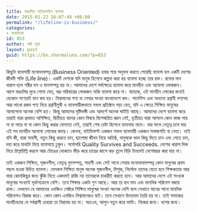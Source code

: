 ```yaml
---
title: বাঙালির লাইফলাইন ব্যাবসা
date: 2015-01-22 16:07:49 +06:00
permalink: "/lifeline-is-business/"
categories:
- মাথাব্যাথা
id: 853
author: শর্মা লুনা
layout: post
guid: https://bn.sharmaluna.com/?p=853
---
```


কিছুটা ব্যাবসায়ী মনোভাবাপন্ন (Business Oriented) হবার পরে অনুভব করতে পেরেছি ব্যাবসা হল একটি দেশের জীবনী শক্তি (Life line)। একটি দেশকে যদি মানুষ হিসেবে কল্পনা করা হয় ব্যাবসা হচ্ছে তার রক্ত। রক্তের মান খারাপ হলে শরীর মন ও মানসম্পন্ন হয় না। আমাদের দেশে সর্বক্ষেত্রে ব্যাবসা করে মানহীন এবং অযোগ্য লোকজন। আগে বাঙালির মুখে শোনা যেত, ভদ্র পরিবারের লোকজন নাকি ব্যাবসা করে না। যাহোক, এই মানহীন লোকের জন্যই যেকোন পণ্যেরই মান কম হয়। বিশ্বমানের পণ্য বা সেবার সংখ্যা বাংলাদেশে কম। গার্মেন্টস এবং অন্যান্য রপ্তানী পণ্যসহ আর লাখো রকম পণ্য নিয়ে রপ্তানীমুখী ও ব্যাবসায়ীকভাবে সফল প্রতিষ্ঠান গড়া যেত, যদি এ ক্ষেত্রে শিক্ষিত মানুষের আনাগোনা অনেক বেশি হত। কিন্তু আমাদের দৃষ্টিভঙ্গী এবং আদর্শে অনেক ঘাটতি আছে। আমাদের দেশে ব্যাবসা করে তারাই যারা প্রথমত অশিক্ষিত, দ্বিতীয়ত যাদের কোন বিষয়ে বিশেষায়িত জ্ঞান নেই, তৃতীয়ত যারা আসলে কোন কাজ পায় না বা পারে না বা কোন কিছু করার যোগ্যতা নেই, তারাই শেষ চেষ্টা হিসেবে ব্যাবসায় নামে। যার ফলে নেতৃত্ব চলে যায় এই সব মানহীন অযোগ্য লোকের কাছে। কেননা, বাইডিফল্ট একজন সফল ব্যাবসায়ী একজন সমাজপতি বা নেতা। তাই বলি কী, যারা সাহসী, নতুন কিছু করতে চান, ছাপোষা জীবন নিয়ে অতিষ্ঠ, মানুষকে ভাল কিছু দিতে চান এবং পেতে চান, দয়া করে মাথাটা নিয়ে ব্যাবসায়ে ঢুকুন। সর্বোপরি Quality Survives and Succeeds. দেশের খারাপ দিক নিয়ে চিল্লাচিল্লি করলে আর টোঙের দোকানে ভীড় করে চায়ের কাপে ঝড় তুলে বিড়ি টানলেই দেশোদ্ধার করা যায় না।

তাই একজন শিক্ষিত, সৃজনশীল, নেতৃত্ব গুনসম্পন্ন, সাহসী এবং সেই সাথে সেবার মনোভাবাসম্পন্ন কোন মানুষের প্রথম পছন্দ হওয়া উচিত ব্যাবসা। যেসকল শিক্ষিত মানুষ অনেক সৃজনশীল, মিশুক, নির্লোভ তাদের যেতে হবে শিক্ষকতায় আর যারা কোনকিছুর জন্য ঝুঁকি নিতে একদমই রাজি নয় তাদেরকে চাকরীই করতে হবে। আর আমাদের দেশে এই সংখ্যক মানুষের সংখ্যাই দূর্ভাগ্যক্রমে বেশি। তবে শিক্ষার একটা গুণ আছে। আর তা হল মান এবং মানবিক পরিবেশ বজায় রাখা। দেখবেন যে আমাদের এনজিও সেক্টরে শিক্ষিত মানুষের সংখ্যা অনেক বেশি বলে সেখানে মানের সাথে মানবিক পরিবেশও বিরাজ করে। কোন কোন এনজিও বিশ্বমানেরও বটে। তবে সেখানে উদ্যোক্তা তৈরি হয় না। তাই সমাজের মানহীনতার যে সর্বগ্রাসী চেহারা তা নিরাময় হয় না। অতএব, আসুন নতুন করে ভাবি। নিজের জন্য। দশের জন্য।